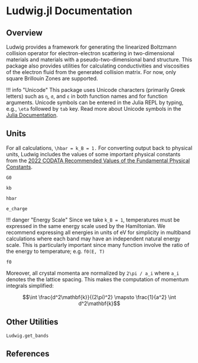 # Ludwig.jl Documentation

## Overview
Ludwig provides a framework for generating the linearized Boltzmann collision operator for electron-electron scattering in two-dimensional materials and materials with a pseudo-two-dimensional band structure. This package also provides utilities for calculating conductivities and viscosities of the electron fluid from the generated collision matrix.
For now, only square Brillouin Zones are supported.

!!! info "Unicode"
    This package uses Unicode characters (primarily Greek letters) such as `η`, `σ`, and `ε` in both function names and for function arguments. 
    Unicode symbols can be entered in the Julia REPL by typing, e.g., `\eta` followed by `tab` key. Read more about Unicode 
    symbols in the [Julia Documentation](https://docs.julialang.org/en/v1/manual/unicode-input/).

## Units
For all calculations, ``\hbar = k_B = 1.`` For converting output back to physical units, Ludwig includes the values of some important physical constants from the [2022 CODATA Recommended Values of the Fundamental Physical Constants](https://physics.nist.gov/constants).
```@docs
G0
```
```@docs
kb
```
```@docs
hbar
```
```@docs
e_charge
```

!!! danger "Energy Scale" 
    Since we take ``k_B = 1``, temperatures must be expressed in the same energy scale used by the Hamiltonian. 
    We recommend expressing all energies in units of eV for simplicity in multiband calculations where each band may have an independent natural energy scale. This is particularly important since many function involve the ratio of the energy to temperature; e.g. `f0(E, T)`
    
```@docs
f0
```

Moreover, all crystal momenta are normalized by ``2\pi / a_i`` where ``a_i`` denotes the the lattice spacing. This makes the computation of momentum integrals simplified:
```math
\int \frac{d^2\mathbf{k}}{(2\pi)^2} \mapsto \frac{1}{a^2} \int d^2\mathbf{k}
```

## Other Utilities
```@docs
Ludwig.get_bands
``` 

## References

